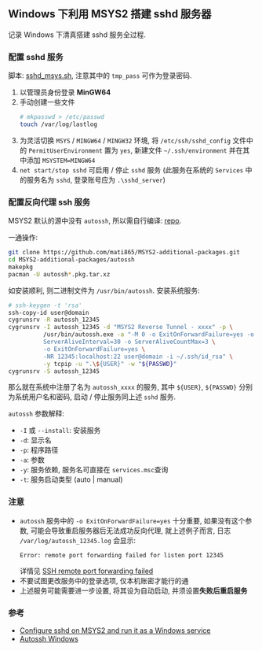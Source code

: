 ## Windows 下利用 MSYS2 搭建 sshd 服务器

记录 Windows 下清真搭建 sshd 服务全过程.

### 配置 sshd 服务

脚本: [sshd_msys.sh](src/sshd_msys.sh), 注意其中的 `tmp_pass` 可作为登录密码.

1. 以管理员身份登录 **MinGW64**
1. 手动创建一些文件
   ```bash
   # mkpasswd > /etc/passwd
   touch /var/log/lastlog
   ```
1. 为灵活切换 `MSYS` / `MINGW64` / `MINGW32` 环境,
   将 `/etc/ssh/sshd_config` 文件中的 `PermitUserEnvironment` 置为 `yes`,
   新建文件 `~/.ssh/environment` 并在其中添加 `MSYSTEM=MINGW64`
1. `net start/stop sshd` 可启用 / 停止 `sshd` 服务
   (此服务在系统的 `Services` 中的服务名为 `sshd`, 登录账号应为 `.\sshd_server`)

### 配置反向代理 ssh 服务

MSYS2 默认的源中没有 `autossh`, 所以需自行编译: [repo][autossh-additional-pkgs-repo].

一通操作:

```bash
git clone https://github.com/mati865/MSYS2-additional-packages.git
cd MSYS2-additional-packages/autossh
makepkg
pacman -U autossh*.pkg.tar.xz
```

如安装顺利, 则二进制文件为 `/usr/bin/autossh`. 安装系统服务:

```bash
# ssh-keygen -t 'rsa'
ssh-copy-id user@domain
cygrunsrv -R autossh_12345
cygrunsrv -I autossh_12345 -d "MSYS2 Reverse Tunnel - xxxx" -p \
          /usr/bin/autossh.exe -a "-M 0 -o ExitOnForwardFailure=yes -o \
          ServerAliveInterval=30 -o ServerAliveCountMax=3 \
          -o ExitOnForwardFailure=yes \
          -NR 12345:localhost:22 user@domain -i ~/.ssh/id_rsa" \
          -y tcpip -u ".\${USER}" -w "${PASSWD}"
cygrunsrv -S autossh_12345
```

那么就在系统中注册了名为 `autossh_xxxx` 的服务,
其中 `${USER}`, `${PASSWD}` 分别为系统用户名和密码,
启动 / 停止服务同上述 `sshd` 服务.

`autossh` 参数解释:

- `-I` 或 `--install`: 安装服务
- `-d`: 显示名
- `-p`: 程序路径
- `-a`: 参数
- `-y`: 服务依赖, 服务名可直接在 `services.msc`查询
- `-t`: 服务启动类型 (auto | manual)

### 注意

- `autossh` 服务中的 `-o ExitOnForwardFailure=yes` 十分重要,
  如果没有这个参数, 可能会导致重启服务器后无法成功反向代理,
  就上述例子而言, 日志 `/var/log/autossh_12345.log` 会显示:
  ```
  Error: remote port forwarding failed for listen port 12345
  ```
  详情见 [SSH remote port forwarding failed][se-595323]
- 不要试图更改服务中的登录选项, 仅本机账密才能行的通
- 上述服务可能需要进一步设置, 将其设为自动启动, 并须设置**失败后重启服务**

### 参考

- [Configure sshd on MSYS2 and run it as a Windows service][gist-00ee]
- [Autossh Windows][autossh-windows]

[gist-00ee]: https://gist.github.com/samhocevar/00eec26d9e9988d080ac#gistcomment-1508583
[autossh-additional-pkgs-repo]: https://github.com/mati865/MSYS2-additional-packages
[autossh-windows]: https://support.chartio.com/docs/data-sources/autossh-windows
[se-595323]: https://serverfault.com/questions/595323/ssh-remote-port-forwarding-failed
